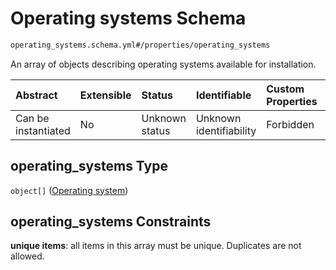 # Operating systems Schema

```txt
operating_systems.schema.yml#/properties/operating_systems
```

An array of objects describing operating systems available for installation.

| Abstract            | Extensible | Status         | Identifiable            | Custom Properties | Additional Properties | Access Restrictions | Defined In                                                          |
| :------------------ | :--------- | :------------- | :---------------------- | :---------------- | :-------------------- | :------------------ | :------------------------------------------------------------------ |
| Can be instantiated | No         | Unknown status | Unknown identifiability | Forbidden         | Allowed               | none                | [device.schema.json*](../device.schema.json "open original schema") |

## operating_systems Type

`object[]` ([Operating system](device-properties-operating-systems-operating-system.md))

## operating_systems Constraints

**unique items**: all items in this array must be unique. Duplicates are not allowed.
